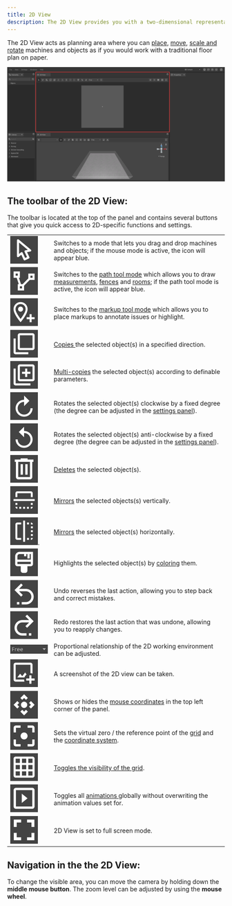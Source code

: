 ```yaml
---
title: 2D View
description: The 2D View provides you with a two-dimensional representation of your concept where you can perform several transformations to edit the setup of your objects.
---
```


The 2D View acts as planning area where you can [place](../machines/first-steps-with-3d-object.md), [move](../machines/move-objects.md), [scale and rotate](../machines/rotate-objects.md) machines and objects as if you would work with a traditional floor plan on paper.

![](../../../.gitbook/assets/iVP_Planning_UserInterface_2DPanel.png)

## The toolbar of the 2D View:

The toolbar is located at the top of the panel and contains several buttons that give you quick access to 2D-specific functions and settings.

|      |      |
| :--- | :--- |
| ![Regular Mode](../../../.gitbook/assets/planning_2d_panel_regular_mode.png) | Switches to a mode that lets you drag and drop machines and objects; if the mouse mode is active, the icon will appear blue. |
| ![Path Mode](../../../.gitbook/assets/planning_2d_panel_path_mode.png) | Switches to the [path tool mode](../advanced-tools/path-tool.md) which allows you to draw [measurements](../advanced-tools/path-tool.md#measurements), [fences](../advanced-tools/fence-tool.md) and [rooms](../advanced-tools/the-room-tool.md); if the path tool mode is active, the icon will appear blue. |
| ![Place New Markup](../../../.gitbook/assets/planning_2d_panel_place_new_markup.png) | Switches to the [markup tool mode](../machines/copy-and-delete-objects.md#copy-objects) which allows you to place markups to annotate issues or highlight. |
| ![Copy](../../../.gitbook/assets/planning_2d_panel_copy.png) | [Copies ](../machines/copy-and-delete-objects.md#copy-objects)the selected object(s) in a specified direction. |
| ![Multi Copy](../../../.gitbook/assets/planning_2d_multi_copy.png) | [Multi-copies](../machines/copy-and-delete-objects.md#multi-copy-objects) the selected object(s) according to definable parameters. |
| ![Rotate Clockwise](../../../.gitbook/assets/planning_2d_panel_rotate_clockwise.png) | Rotates the selected object(s) clockwise by a fixed degree (the degree can be adjusted in the [settings panel](settings-panel.md#global-settings)). |
| ![Rotate Counterclockwise](../../../.gitbook/assets/planning_2d_panel_rotate_counterclockwise.png) | Rotates the selected object(s) anti-clockwise by a fixed degree (the degree can be adjusted in the [settings panel](settings-panel.md#global-settings)). |
| ![Delete](../../../.gitbook/assets/planning_2d_panel_delete.png) | [Deletes](../machines/copy-and-delete-objects.md#delete-objects) the selected object(s). |
| ![Mirror Vertically](../../../.gitbook/assets/planning_2d_panel_mirror_vertically.png) | [Mirrors](../machines/rotate-objects.md#mirror-objects) the selected objects(s) vertically. |
| ![Mirror Horizontally](../../../.gitbook/assets/planning_2d_panel_mirror_horizontally.png). | [Mirrors](../machines/rotate-objects.md#mirror-objects) the selected object(s) horizontally. |
| ![Colorize](../../../.gitbook/assets/planning_2d_panel_colorize.png)                                          | Highlights the selected object(s) by [coloring](../machines/highlighting-objects.md#coloring-objects) them. |
| ![Undo](../../../.gitbook/assets/planning_2d_panel_undo.png) | Undo reverses the last action, allowing you to step back and correct mistakes. |
| ![Redo](../../../.gitbook/assets/planning_2d_panel_redo.png) | Redo restores the last action that was undone, allowing you to reapply changes. |
| ![Aspect Ratio](../../../.gitbook/assets/planning_2d_panel_aspect_ratio.png) | Proportional relationship of the 2D working environment can be adjusted. |
| ![Create Screenshot](../../../.gitbook/assets/planning_2d_panel_create_screenshot.png) | A screenshot of the 2D view can be taken. |
| ![Show Mouse Coordinates](../../../.gitbook/assets/planning_2d_panel_show_mouse_coordinates.png) | Shows or hides the [mouse coordinates](the-grid.md#mouse-coordinates) in the top left corner of the panel. |                                                                                                                                           
| ![Grid Origin](../../../.gitbook/assets/planning_2d_panel_grid_origin.png) | Sets the virtual zero / the reference point of the [grid](the-grid.md) and the [coordinate system](the-grid.md). |
| ![Toggle Grid](../../../.gitbook/assets/planning_2d_panel_toggle_grid.png) | [Toggles the visibility of the grid](the-grid.md#displaying-and-hiding-the-grid). |
| ![Animations On/Off Globally](../../../.gitbook/assets/planning_2d_panel_animations_on_off_globally.png) | Toggles all [animations ](../machines/animations.md)globally without overwriting the animation values set for. |
| ![Fullscreen](../../../.gitbook/assets/planning_2d_panel_fullscreen.png) | 2D View is set to full screen mode. |

## Navigation in the the 2D View:

To change the visible area, you can move the camera by holding down the **middle mouse button**. The zoom level can be adjusted by using the **mouse wheel**.
